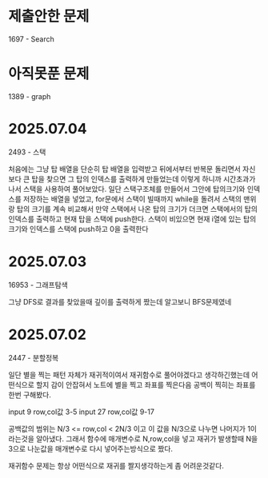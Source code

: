 # 제출안한 문제
1697 - Search


# 아직못푼 문제
1389 - graph



# 2025.07.04
2493 - 스택

처음에는 그냥 탑 배열을 단순히 탑 배열을 입력받고 뒤에서부터 반복문 돌리면서 자신보다 큰 탑을 찾으면
그 탑의 인덱스를 출력하게 만들었는데 이렇게 하니까 시간초과가 나서 스택을 사용하여 풀어보았다.
일단 스택구조체를 만들어서 그안에 탑의크기와 인덱스를 저장하는 배열을 넣었고,
for문에서 스택이 빌때까지 while을 돌려서 스택의 맨위랑 탑의 크기를 계속 비교해서 만약 스택에서 나온 탑의 크기가 더크면 스택에서의 탑의 인덱스를 출력하고 현재 탑을 스택에 push한다. 스택이 비있으면 현재 i열에 있는 탑의 크기와 인덱스를 스택에 push하고 0을 출력한다

# 2025.07.03
16953 - 그래프탐색

그냥 DFS로 결과를 찾았을때 깊이를 출력하게 짰는데 알고보니 BFS문제였네

# 2025.07.02
2447 - 분할정복

일단 별을 찍는 패턴 자체가 재귀적이여서 재귀함수로 풀어야겠다고 생각하긴했는데 어떤식으로 할지 감이 안잡혀서
노트에 별을 찍고 좌표를 찍은다음 공백이 찍히는 좌표를 한번 구해봤다.

input 9 row,col값 3-5
input 27 row,col값 9-17

공백값의 범위는 N/3 <= row,col < 2N/3 이고 이 값을 N/3으로 나누면 나머지가 1이라는것을 알아냈다.
그래서 함수에 매개변수로 N,row,col을 넣고 재귀가 발생할때 N을 3으로 나눈값을 매개변수로 다시 넣어주는방식으로 짰다.

재귀함수 문제는 항상 어떤식으로 재귀를 짤지생각하는게 좀 어려운것같다.
